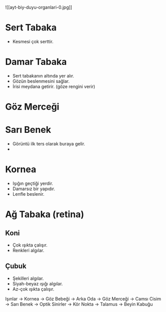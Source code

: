 ![[ayt-biy-duyu-organlari-0.jpg]]

# Sert Tabaka
- Kesmesi çok serttir.

# Damar Tabaka
- Sert tabakanın altında yer alır.
- Gözün beslenmesini sağlar.
- İrisi meydana getirir. (göze rengini verir)

# Göz Merceği


# Sarı Benek
- Görüntü ilk ters olarak buraya gelir.
- 

# Kornea
- Işığın geçtiği yerdir.
- Damarsız bir yapıdır.
- Lenfle beslenir.


# Ağ Tabaka (retina)

## Koni
- Çok ışıkta çalışır.
- Renkleri algılar.

## Çubuk
- Şekilleri algılar.
- Siyah-beyaz ışığı algılar.
- Az-çok ışıkta çalışır.





Işınlar -> Kornea -> Göz Bebeği -> Arka Oda -> Göz Merceği -> Camsı Cisim -> Sarı Benek -> Optik Sinirler -> Kör Nokta -> Talamus -> Beyin Kabuğu